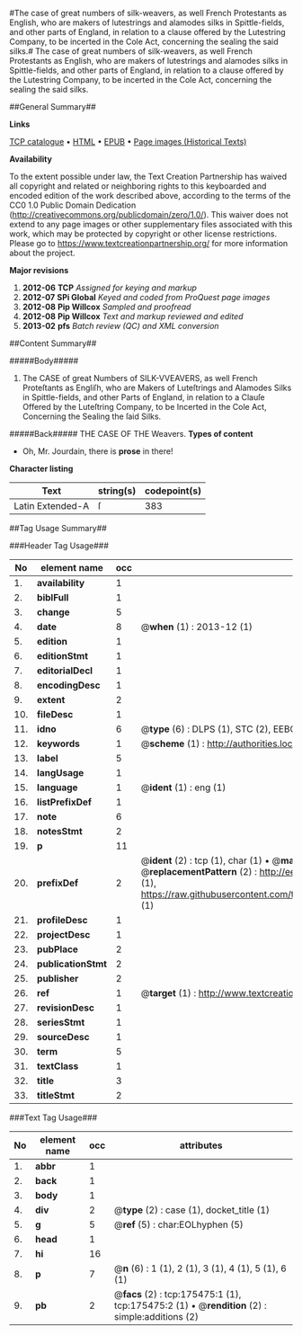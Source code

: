 #The case of great numbers of silk-weavers, as well French Protestants as English, who are makers of lutestrings and alamodes silks in Spittle-fields, and other parts of England, in relation to a clause offered by the Lutestring Company, to be incerted in the Cole Act, concerning the sealing the said silks.#
The case of great numbers of silk-weavers, as well French Protestants as English, who are makers of lutestrings and alamodes silks in Spittle-fields, and other parts of England, in relation to a clause offered by the Lutestring Company, to be incerted in the Cole Act, concerning the sealing the said silks.

##General Summary##

**Links**

[TCP catalogue](http://www.ota.ox.ac.uk/tcp/)  • 
[HTML](http://tei.it.ox.ac.uk/tcp/Texts-HTML/free/B02/B02581.html)  • 
[EPUB](http://tei.it.ox.ac.uk/tcp/Texts-EPUB/free/B02/B02581.epub) • 
[Page images (Historical Texts)](https://historicaltexts.jisc.ac.uk/eebo-52211905e)

**Availability**

To the extent possible under law, the Text Creation Partnership has waived all copyright and related or neighboring rights to this keyboarded and encoded edition of the work described above, according to the terms of the CC0 1.0 Public Domain Dedication (http://creativecommons.org/publicdomain/zero/1.0/). This waiver does not extend to any page images or other supplementary files associated with this work, which may be protected by copyright or other license restrictions. Please go to https://www.textcreationpartnership.org/ for more information about the project.

**Major revisions**

1. __2012-06__ __TCP__ *Assigned for keying and markup*
1. __2012-07__ __SPi Global__ *Keyed and coded from ProQuest page images*
1. __2012-08__ __Pip Willcox__ *Sampled and proofread*
1. __2012-08__ __Pip Willcox__ *Text and markup reviewed and edited*
1. __2013-02__ __pfs__ *Batch review (QC) and XML conversion*

##Content Summary##

#####Body#####

1. The CASE of great Numbers of SILK-VVEAVERS, as well French Proteſtants as Engliſh, who are Makers of Luteſtrings and Alamodes Silks in Spittle-fields, and other Parts of England, in relation to a Clauſe Offered by the Luteſtring Company, to be Incerted in the Cole Act, Concerning the Sealing the ſaid Silks.

#####Back#####
THE CASE OF THE Weavers.
**Types of content**

  * Oh, Mr. Jourdain, there is **prose** in there!

**Character listing**


|Text|string(s)|codepoint(s)|
|---|---|---|
|Latin Extended-A|ſ|383|

##Tag Usage Summary##

###Header Tag Usage###

|No|element name|occ|attributes|
|---|---|---|---|
|1.|__availability__|1||
|2.|__biblFull__|1||
|3.|__change__|5||
|4.|__date__|8| @__when__ (1) : 2013-12 (1)|
|5.|__edition__|1||
|6.|__editionStmt__|1||
|7.|__editorialDecl__|1||
|8.|__encodingDesc__|1||
|9.|__extent__|2||
|10.|__fileDesc__|1||
|11.|__idno__|6| @__type__ (6) : DLPS (1), STC (2), EEBO-CITATION (1), OCLC (1), VID (1)|
|12.|__keywords__|1| @__scheme__ (1) : http://authorities.loc.gov/ (1)|
|13.|__label__|5||
|14.|__langUsage__|1||
|15.|__language__|1| @__ident__ (1) : eng (1)|
|16.|__listPrefixDef__|1||
|17.|__note__|6||
|18.|__notesStmt__|2||
|19.|__p__|11||
|20.|__prefixDef__|2| @__ident__ (2) : tcp (1), char (1)  •  @__matchPattern__ (2) : ([0-9\-]+):([0-9IVX]+) (1), (.+) (1)  •  @__replacementPattern__ (2) : http://eebo.chadwyck.com/downloadtiff?vid=$1&page=$2 (1), https://raw.githubusercontent.com/textcreationpartnership/Texts/master/tcpchars.xml#$1 (1)|
|21.|__profileDesc__|1||
|22.|__projectDesc__|1||
|23.|__pubPlace__|2||
|24.|__publicationStmt__|2||
|25.|__publisher__|2||
|26.|__ref__|1| @__target__ (1) : http://www.textcreationpartnership.org/docs/. (1)|
|27.|__revisionDesc__|1||
|28.|__seriesStmt__|1||
|29.|__sourceDesc__|1||
|30.|__term__|5||
|31.|__textClass__|1||
|32.|__title__|3||
|33.|__titleStmt__|2||


###Text Tag Usage###

|No|element name|occ|attributes|
|---|---|---|---|
|1.|__abbr__|1||
|2.|__back__|1||
|3.|__body__|1||
|4.|__div__|2| @__type__ (2) : case (1), docket_title (1)|
|5.|__g__|5| @__ref__ (5) : char:EOLhyphen (5)|
|6.|__head__|1||
|7.|__hi__|16||
|8.|__p__|7| @__n__ (6) : 1 (1), 2 (1), 3 (1), 4 (1), 5 (1), 6 (1)|
|9.|__pb__|2| @__facs__ (2) : tcp:175475:1 (1), tcp:175475:2 (1)  •  @__rendition__ (2) : simple:additions (2)|
